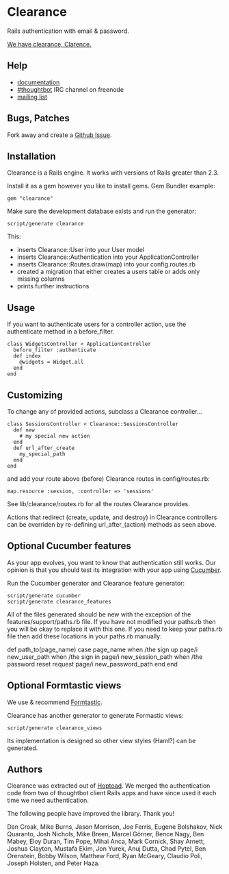 Clearance
=========

Rails authentication with email & password.

[We have clearance, Clarence.](http://www.youtube.com/v/mNRXJEE3Nz8)

Help
----

* [documentation](http://rdoc.info/projects/thoughtbot/clearance)
* [#thoughtbot](irc://irc.freenode.net/thoughtbot) IRC channel on freenode
* [mailing list](http://groups.google.com/group/thoughtbot-clearance)

Bugs, Patches
-------------

Fork away and create a [Github Issue](http://github.com/thoughtbot/clearance/issues).

Installation
------------

Clearance is a Rails engine. It works with versions of Rails greater than 2.3.

Install it as a gem however you like to install gems. Gem Bundler example:

    gem "clearance"

Make sure the development database exists and run the generator:

    script/generate clearance

This:

* inserts Clearance::User into your User model
* inserts Clearance::Authentication into your ApplicationController
* inserts Clearance::Routes.draw(map) into your config.routes.rb
* created a migration that either creates a users table or adds only missing columns
* prints further instructions

Usage
-----

If you want to authenticate users for a controller action, use the authenticate
method in a before_filter.

    class WidgetsController < ApplicationController
      before_filter :authenticate
      def index
        @widgets = Widget.all
      end
    end

Customizing
-----------

To change any of provided actions, subclass a Clearance controller...

    class SessionsController < Clearance::SessionsController
      def new
        # my special new action
      end
      def url_after_create
        my_special_path
      end
    end

and add your route above (before) Clearance routes in config/routes.rb:

    map.resource :session, :controller => 'sessions'

See lib/clearance/routes.rb for all the routes Clearance provides.

Actions that redirect (create, update, and destroy) in Clearance controllers
can be overriden by re-defining url_after_(action) methods as seen above.

Optional Cucumber features
--------------------------

As your app evolves, you want to know that authentication still works. Our
opinion is that you should test its integration with your app using
[Cucumber](http://cukes.info).

Run the Cucumber generator and Clearance feature generator:

    script/generate cucumber
    script/generate clearance_features

All of the files generated should be new with the exception of the
features/support/paths.rb file. If you have not modified your paths.rb then you
will be okay to replace it with this one. If you need to keep your paths.rb
file then add these locations in your paths.rb manually:

  def path_to(page_name)
    case page_name
    when /the sign up page/i
     new_user_path
    when /the sign in page/i
     new_session_path
    when /the password reset request page/i
     new_password_path
    end
  end

Optional Formtastic views
-------------------------

We use & recommend [Formtastic](http://github.com/justinfrench/formtastic).

Clearance has another generator to generate Formastic views:

    script/generate clearance_views

Its implementation is designed so other view styles (Haml?) can be generated.

Authors
-------

Clearance was extracted out of [Hoptoad](http://hoptoadapp.com). We merged the
authentication code from two of thoughtbot client Rails apps and have since
used it each time we need authentication.

The following people have improved the library. Thank you!

Dan Croak, Mike Burns, Jason Morrison, Joe Ferris, Eugene Bolshakov,
Nick Quaranto, Josh Nichols, Mike Breen, Marcel Görner, Bence Nagy, Ben Mabey,
Eloy Duran, Tim Pope, Mihai Anca, Mark Cornick, Shay Arnett, Joshua Clayton,
Mustafa Ekim, Jon Yurek, Anuj Dutta, Chad Pytel, Ben Orenstein, Bobby Wilson,
Matthew Ford, Ryan McGeary, Claudio Poli, Joseph Holsten, and Peter Haza.
